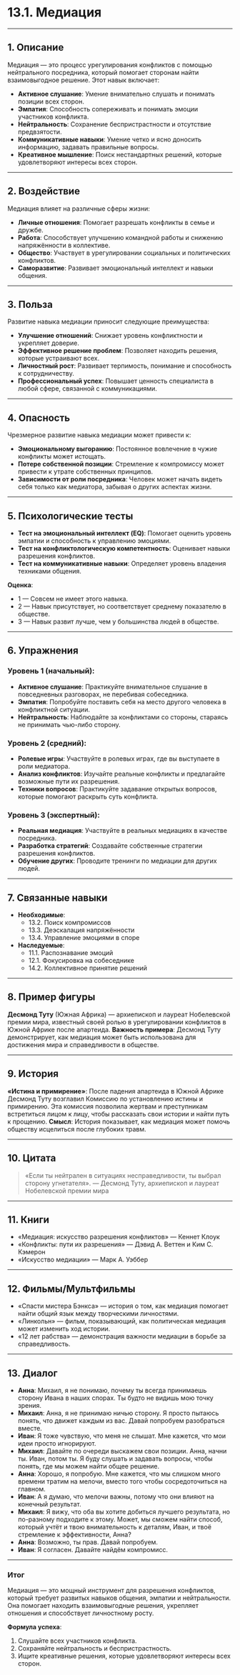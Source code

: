 # 13.1. Медиация

---

## 1. Описание
Медиация — это процесс урегулирования конфликтов с помощью нейтрального посредника, который помогает сторонам найти взаимовыгодное решение. Этот навык включает:
- **Активное слушание**: Умение внимательно слушать и понимать позиции всех сторон.
- **Эмпатия**: Способность сопереживать и понимать эмоции участников конфликта.
- **Нейтральность**: Сохранение беспристрастности и отсутствие предвзятости.
- **Коммуникативные навыки**: Умение четко и ясно доносить информацию, задавать правильные вопросы.
- **Креативное мышление**: Поиск нестандартных решений, которые удовлетворяют интересы всех сторон.

---

## 2. Воздействие
Медиация влияет на различные сферы жизни:
- **Личные отношения**: Помогает разрешать конфликты в семье и дружбе.
- **Работа**: Способствует улучшению командной работы и снижению напряжённости в коллективе.
- **Общество**: Участвует в урегулировании социальных и политических конфликтов.
- **Саморазвитие**: Развивает эмоциональный интеллект и навыки общения.

---

## 3. Польза
Развитие навыка медиации приносит следующие преимущества:
- **Улучшение отношений**: Снижает уровень конфликтности и укрепляет доверие.
- **Эффективное решение проблем**: Позволяет находить решения, которые устраивают всех.
- **Личностный рост**: Развивает терпимость, понимание и способность к сотрудничеству.
- **Профессиональный успех**: Повышает ценность специалиста в любой сфере, связанной с коммуникациями.

---

## 4. Опасность
Чрезмерное развитие навыка медиации может привести к:
- **Эмоциональному выгоранию**: Постоянное вовлечение в чужие конфликты может истощать.
- **Потере собственной позиции**: Стремление к компромиссу может привести к утрате собственных принципов.
- **Зависимости от роли посредника**: Человек может начать видеть себя только как медиатора, забывая о других аспектах жизни.

---

## 5. Психологические тесты
- **Тест на эмоциональный интеллект (EQ)**: Помогает оценить уровень эмпатии и способность к управлению эмоциями.
- **Тест на конфликтологическую компетентность**: Оценивает навыки разрешения конфликтов.
- **Тест на коммуникативные навыки**: Определяет уровень владения техниками общения.

**Оценка**:
- 1 — Совсем не имеет этого навыка.
- 2 — Навык присутствует, но соответствует среднему показателю в обществе.
- 3 — Навык развит лучше, чем у большинства людей в обществе.

---

## 6. Упражнения

### Уровень 1 (начальный):
- **Активное слушание**: Практикуйте внимательное слушание в повседневных разговорах, не перебивая собеседника.
- **Эмпатия**: Попробуйте поставить себя на место другого человека в конфликтной ситуации.
- **Нейтральность**: Наблюдайте за конфликтами со стороны, стараясь не принимать чью-либо сторону.

### Уровень 2 (средний):
- **Ролевые игры**: Участвуйте в ролевых играх, где вы выступаете в роли медиатора.
- **Анализ конфликтов**: Изучайте реальные конфликты и предлагайте возможные пути их разрешения.
- **Техники вопросов**: Практикуйте задавание открытых вопросов, которые помогают раскрыть суть конфликта.

### Уровень 3 (экспертный):
- **Реальная медиация**: Участвуйте в реальных медиациях в качестве посредника.
- **Разработка стратегий**: Создавайте собственные стратегии разрешения конфликтов.
- **Обучение других**: Проводите тренинги по медиации для других людей.

---

## 7. Связанные навыки
- **Необходимые**:
  - 13.2. Поиск компромиссов
  - 13.3. Деэскалация напряжённости
  - 13.4. Управление эмоциями в споре
- **Наследуемые**:
  - 11.1. Распознавание эмоций
  - 12.1. Фокусировка на собеседнике
  - 14.2. Коллективное принятие решений

---

## 8. Пример фигуры
**Десмонд Туту** (Южная Африка) — архиепископ и лауреат Нобелевской премии мира, известный своей ролью в урегулировании конфликтов в Южной Африке после апартеида.
**Важность примера**: Десмонд Туту демонстрирует, как медиация может быть использована для достижения мира и справедливости в обществе.

---

## 9. История
**«Истина и примирение»**: После падения апартеида в Южной Африке Десмонд Туту возглавил Комиссию по установлению истины и примирению. Эта комиссия позволила жертвам и преступникам встретиться лицом к лицу, чтобы рассказать свои истории и найти путь к прощению.
**Смысл**: История показывает, как медиация может помочь обществу исцелиться после глубоких травм.

---

## 10. Цитата
> «Если ты нейтрален в ситуациях несправедливости, ты выбрал сторону угнетателя».
> — Десмонд Туту, архиепископ и лауреат Нобелевской премии мира

---

## 11. Книги
- «Медиация: искусство разрешения конфликтов» — Кеннет Клоук
- «Конфликты: пути их разрешения» — Дэвид А. Веттен и Ким С. Кэмерон
- «Искусство медиации» — Марк А. Уэббер

---

## 12. Фильмы/Мультфильмы
- «Спасти мистера Бэнкса» — история о том, как медиация помогает найти общий язык между творческими личностями.
- «Линкольн» — фильм, показывающий, как политическая медиация может изменить ход истории.
- «12 лет рабства» — демонстрация важности медиации в борьбе за справедливость.

---

## 13. Диалог
- **Анна**: Михаил, я не понимаю, почему ты всегда принимаешь сторону Ивана в наших спорах. Ты будто не видишь мою точку зрения.
- **Михаил**: Анна, я не принимаю ничью сторону. Я просто пытаюсь понять, что движет каждым из вас. Давай попробуем разобраться вместе.
- **Иван**: Я тоже чувствую, что меня не слышат. Мне кажется, что мои идеи просто игнорируют.
- **Михаил**: Давайте по очереди выскажем свои позиции. Анна, начни ты. Иван, потом ты. Я буду слушать и задавать вопросы, чтобы понять, где мы можем найти общее решение.
- **Анна**: Хорошо, я попробую. Мне кажется, что мы слишком много времени тратим на мелочи, вместо того чтобы сосредоточиться на главном.
- **Иван**: А я думаю, что мелочи важны, потому что они влияют на конечный результат.
- **Михаил**: Я вижу, что оба вы хотите добиться лучшего результата, но по-разному подходите к этому. Может, мы сможем найти способ, который учтёт и твою внимательность к деталям, Иван, и твоё стремление к эффективности, Анна?
- **Анна**: Возможно, ты прав. Давай попробуем.
- **Иван**: Я согласен. Давайте найдём компромисс.

---

### **Итог**
Медиация — это мощный инструмент для разрешения конфликтов, который требует развитых навыков общения, эмпатии и нейтральности. Она помогает находить взаимовыгодные решения, укрепляет отношения и способствует личностному росту.

**Формула успеха**:
1. Слушайте всех участников конфликта.
2. Сохраняйте нейтральность и беспристрастность.
3. Ищите креативные решения, которые удовлетворяют интересы всех сторон.